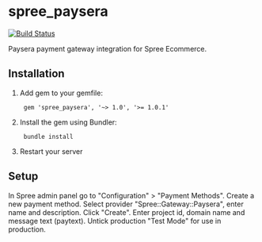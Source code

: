 # spree_paysera

[![Build Status](https://travis-ci.org/donny741/spree_paysera.svg?branch=master)](https://travis-ci.org/donny741/spree_paysera)

Paysera payment gateway integration for Spree Ecommerce.


## Installation

1. Add gem to your gemfile:

        gem 'spree_paysera', '~> 1.0', '>= 1.0.1'

2. Install the gem using Bundler:

        bundle install

3. Restart your server

## Setup

In Spree admin panel go to "Configuration" > "Payment Methods". Create a new payment method. Select provider "Spree::Gateway::Paysera", enter name and description. Click "Create". Enter project id, domain name and message text (paytext). Untick production "Test Mode" for use in production.
